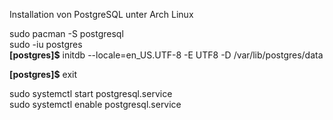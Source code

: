 Installation von PostgreSQL unter Arch Linux  

sudo pacman -S postgresql  
sudo -iu postgres  
**[postgres]$** initdb --locale=en_US.UTF-8 -E UTF8 -D /var/lib/postgres/data

**[postgres]$** exit  

sudo systemctl start postgresql.service  
sudo systemctl enable postgresql.service
